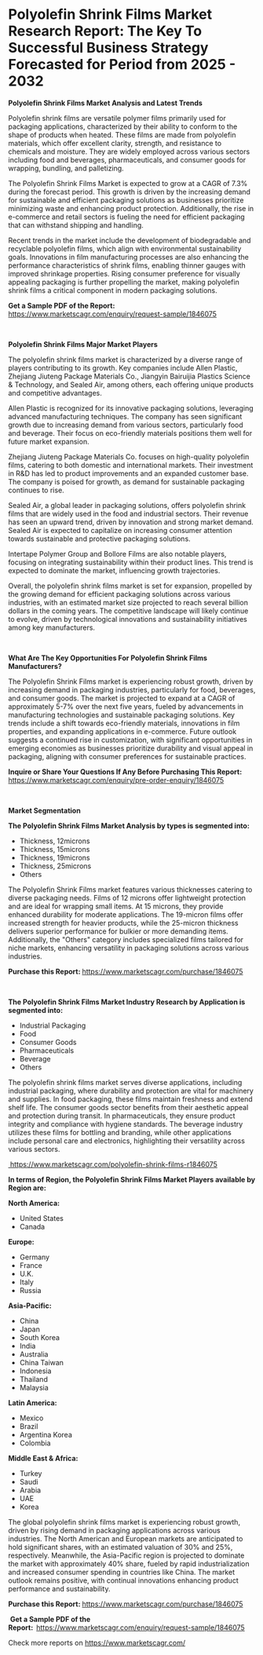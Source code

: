 <p><h1>Polyolefin Shrink Films Market Research Report: The Key To Successful Business Strategy Forecasted for Period from 2025 - 2032</h1></p><p><strong>Polyolefin Shrink Films Market Analysis and Latest Trends</strong></p>
<p><p>Polyolefin shrink films are versatile polymer films primarily used for packaging applications, characterized by their ability to conform to the shape of products when heated. These films are made from polyolefin materials, which offer excellent clarity, strength, and resistance to chemicals and moisture. They are widely employed across various sectors including food and beverages, pharmaceuticals, and consumer goods for wrapping, bundling, and palletizing.</p><p>The Polyolefin Shrink Films Market is expected to grow at a CAGR of 7.3% during the forecast period. This growth is driven by the increasing demand for sustainable and efficient packaging solutions as businesses prioritize minimizing waste and enhancing product protection. Additionally, the rise in e-commerce and retail sectors is fueling the need for efficient packaging that can withstand shipping and handling.</p><p>Recent trends in the market include the development of biodegradable and recyclable polyolefin films, which align with environmental sustainability goals. Innovations in film manufacturing processes are also enhancing the performance characteristics of shrink films, enabling thinner gauges with improved shrinkage properties. Rising consumer preference for visually appealing packaging is further propelling the market, making polyolefin shrink films a critical component in modern packaging solutions.</p></p>
<p><strong>Get a Sample PDF of the Report:&nbsp;</strong> <a href="https://www.marketscagr.com/enquiry/request-sample/1846075?utm_campaign=2233&utm_medium=2&utm_source=Github&utm_content=ia&utm_term=30012025&utm_id=polyolefin-shrink-films">https://www.marketscagr.com/enquiry/request-sample/1846075</a></p>
<p>&nbsp;</p>
<p><strong>Polyolefin Shrink Films Major Market Players</strong></p>
<p><p>The polyolefin shrink films market is characterized by a diverse range of players contributing to its growth. Key companies include Allen Plastic, Zhejiang Jiuteng Package Materials Co., Jiangyin Bairuijia Plastics Science & Technology, and Sealed Air, among others, each offering unique products and competitive advantages.</p><p>Allen Plastic is recognized for its innovative packaging solutions, leveraging advanced manufacturing techniques. The company has seen significant growth due to increasing demand from various sectors, particularly food and beverage. Their focus on eco-friendly materials positions them well for future market expansion.</p><p>Zhejiang Jiuteng Package Materials Co. focuses on high-quality polyolefin films, catering to both domestic and international markets. Their investment in R&D has led to product improvements and an expanded customer base. The company is poised for growth, as demand for sustainable packaging continues to rise.</p><p>Sealed Air, a global leader in packaging solutions, offers polyolefin shrink films that are widely used in the food and industrial sectors. Their revenue has seen an upward trend, driven by innovation and strong market demand. Sealed Air is expected to capitalize on increasing consumer attention towards sustainable and protective packaging solutions.</p><p>Intertape Polymer Group and Bollore Films are also notable players, focusing on integrating sustainability within their product lines. This trend is expected to dominate the market, influencing growth trajectories.</p><p>Overall, the polyolefin shrink films market is set for expansion, propelled by the growing demand for efficient packaging solutions across various industries, with an estimated market size projected to reach several billion dollars in the coming years. The competitive landscape will likely continue to evolve, driven by technological innovations and sustainability initiatives among key manufacturers.</p></p>
<p>&nbsp;</p>
<p><strong>What Are The Key Opportunities For Polyolefin Shrink Films Manufacturers?</strong></p>
<p><p>The Polyolefin Shrink Films market is experiencing robust growth, driven by increasing demand in packaging industries, particularly for food, beverages, and consumer goods. The market is projected to expand at a CAGR of approximately 5-7% over the next five years, fueled by advancements in manufacturing technologies and sustainable packaging solutions. Key trends include a shift towards eco-friendly materials, innovations in film properties, and expanding applications in e-commerce. Future outlook suggests a continued rise in customization, with significant opportunities in emerging economies as businesses prioritize durability and visual appeal in packaging, aligning with consumer preferences for sustainable practices.</p></p>
<p><strong>Inquire or Share Your Questions If Any Before Purchasing This Report:</strong> <a href="https://www.marketscagr.com/enquiry/pre-order-enquiry/1846075?utm_campaign=2233&utm_medium=2&utm_source=Github&utm_content=ia&utm_term=30012025&utm_id=polyolefin-shrink-films">https://www.marketscagr.com/enquiry/pre-order-enquiry/1846075</a></p>
<p>&nbsp;</p>
<p><strong>Market Segmentation</strong></p>
<p><strong>The Polyolefin Shrink Films Market Analysis by types is segmented into:</strong></p>
<p><ul><li>Thickness, 12microns</li><li>Thickness, 15microns</li><li>Thickness, 19microns</li><li>Thickness, 25microns</li><li>Others</li></ul></p>
<p><p>The Polyolefin Shrink Films market features various thicknesses catering to diverse packaging needs. Films of 12 microns offer lightweight protection and are ideal for wrapping small items. At 15 microns, they provide enhanced durability for moderate applications. The 19-micron films offer increased strength for heavier products, while the 25-micron thickness delivers superior performance for bulkier or more demanding items. Additionally, the "Others" category includes specialized films tailored for niche markets, enhancing versatility in packaging solutions across various industries.</p></p>
<p><strong>Purchase this Report:&nbsp;</strong><a href="https://www.marketscagr.com/purchase/1846075?utm_campaign=2233&utm_medium=2&utm_source=Github&utm_content=ia&utm_term=30012025&utm_id=polyolefin-shrink-films">https://www.marketscagr.com/purchase/1846075</a></p>
<p>&nbsp;</p>
<p><strong>The Polyolefin Shrink Films Market Industry Research by Application is segmented into:</strong></p>
<p><ul><li>Industrial Packaging</li><li>Food</li><li>Consumer Goods</li><li>Pharmaceuticals</li><li>Beverage</li><li>Others</li></ul></p>
<p><p>The polyolefin shrink films market serves diverse applications, including industrial packaging, where durability and protection are vital for machinery and supplies. In food packaging, these films maintain freshness and extend shelf life. The consumer goods sector benefits from their aesthetic appeal and protection during transit. In pharmaceuticals, they ensure product integrity and compliance with hygiene standards. The beverage industry utilizes these films for bottling and branding, while other applications include personal care and electronics, highlighting their versatility across various sectors.</p></p>
<p><a href="https://www.marketscagr.com/polyolefin-shrink-films-r1846075?utm_campaign=2233&utm_medium=2&utm_source=Github&utm_content=ia&utm_term=30012025&utm_id=polyolefin-shrink-films">&nbsp;https://www.marketscagr.com/polyolefin-shrink-films-r1846075</a></p>
<p><strong>In terms of Region, the Polyolefin Shrink Films Market Players available by Region are:</strong></p>
<p>
    <p> <strong> North America: </strong>
        <ul>
            <li>United States</li>
            <li>Canada</li>
        </ul>
        </p> 
    <p> <strong> Europe: </strong>
        <ul>
            <li>Germany</li>
            <li>France</li>
            <li>U.K.</li>
            <li>Italy</li>
            <li>Russia</li>
        </ul>
        </p> 
    <p> <strong> Asia-Pacific: </strong>
        <ul>
            <li>China</li>
            <li>Japan</li>
            <li>South Korea</li>
            <li>India</li>
            <li>Australia</li>
            <li>China Taiwan</li>
            <li>Indonesia</li>
            <li>Thailand</li>
            <li>Malaysia</li>
        </ul>
        </p> 
    <p> <strong> Latin America: </strong>
        <ul>
            <li>Mexico</li>
            <li>Brazil</li>
            <li>Argentina Korea</li>
            <li>Colombia</li>
        </ul>
        </p> 
    <p> <strong> Middle East & Africa: </strong>
        <ul>
            <li>Turkey</li>
            <li>Saudi</li>
            <li>Arabia</li>
            <li>UAE</li>
            <li>Korea</li>
        </ul>
    </p>
    </p>
<p><p>The global polyolefin shrink films market is experiencing robust growth, driven by rising demand in packaging applications across various industries. The North American and European markets are anticipated to hold significant shares, with an estimated valuation of 30% and 25%, respectively. Meanwhile, the Asia-Pacific region is projected to dominate the market with approximately 40% share, fueled by rapid industrialization and increased consumer spending in countries like China. The market outlook remains positive, with continual innovations enhancing product performance and sustainability.</p></p>
<p><strong>Purchase this Report: </strong><a href="https://www.marketscagr.com/purchase/1846075?utm_campaign=2233&utm_medium=2&utm_source=Github&utm_content=ia&utm_term=30012025&utm_id=polyolefin-shrink-films">https://www.marketscagr.com/purchase/1846075</a></p>
<p>&nbsp;<strong>Get a Sample PDF of the Report:&nbsp;&nbsp;</strong><a href="https://www.marketscagr.com/enquiry/request-sample/1846075?utm_campaign=2233&utm_medium=2&utm_source=Github&utm_content=ia&utm_term=30012025&utm_id=polyolefin-shrink-films">https://www.marketscagr.com/enquiry/request-sample/1846075</a></p>
<p><strong></strong></p>
<p>Check more reports on <a href="https://www.marketscagr.com/?utm_campaign=2233&utm_medium=2&utm_source=Github&utm_content=ia&utm_term=30012025&utm_id=polyolefin-shrink-films">https://www.marketscagr.com/</a></p>